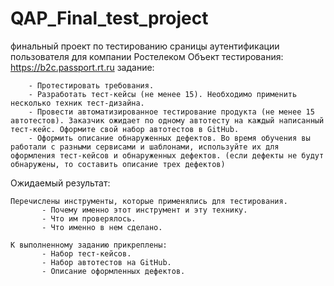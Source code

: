 # QAP_Final_test_project
финальный проект по тестированию сраницы аутентификации пользователя для компании Ростелеком
Объект тестирования: https://b2c.passport.rt.ru
 задание:

        - Протестировать требования.
        - Разработать тест-кейсы (не менее 15). Необходимо применить несколько техник тест-дизайна.
        - Провести автоматизированное тестирование продукта (не менее 15 автотестов). Заказчик ожидает по одному автотесту на каждый написанный тест-кейс. Оформите свой набор автотестов в GitHub.
        - Оформить описание обнаруженных дефектов. Во время обучения вы работали с разными сервисами и шаблонами, используйте их для оформления тест-кейсов и обнаруженных дефектов. (если дефекты не будут обнаружены, то составить описание трех дефектов)

Ожидаемый результат:

    Перечислены инструменты, которые применялись для тестирования.
           - Почему именно этот инструмент и эту технику.
           - Что им проверялось.
           - Что именно в нем сделано.

    К выполненному заданию прикреплены:
           - Набор тест-кейсов.
           - Набор автотестов на GitHub.  
           - Описание оформленных дефектов.
